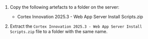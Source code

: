 1. Copy the following artefacts to a folder on the server:
   * Cortex Innovation 2025.3 - Web App Server Install Scripts.zip

1. Extract the `Cortex Innovation 2025.3 - Web App Server Install Scripts.zip` file to a folder with the same name.

